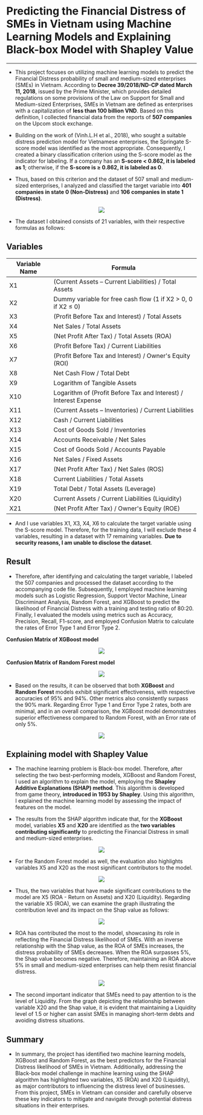 # Predicting the Financial Distress of SMEs in Vietnam using Machine Learning Models and Explaining Black-box Model with Shapley Value
---
- This project focuses on utilizing machine learning models to predict the Financial Distress probability of small and medium-sized enterprises (SMEs) in Vietnam. According to **Decree 39/2018/ND-CP dated March 11, 2018**, issued by the Prime Minister, which provides detailed regulations on some provisions of the Law on Support for Small and Medium-sized Enterprises, SMEs in Vietnam are defined as enterprises with a capitalization of **less than 100 billion VND**. Based on this definition, I collected financial data from the reports of **507 companies** on the Upcom stock exchange.

- Building on the work of (Vinh.L.H et al., 2018), who sought a suitable distress prediction model for Vietnamese enterprises, the Springate S-score model was identified as the most appropriate. Consequently, I created a binary classification criterion using the S-score model as the indicator for labeling. If a company has an **S-score < 0.862, it is labeled as 1**; otherwise, if the **S-score is ≥ 0.862, it is labeled as 0**.

- Thus, based on this criterion and the dataset of 507 small and medium-sized enterprises, I analyzed and classified the target variable into **401 companies in state 0 (Non-Distress)** and **106 companies in state 1 (Distress)**.

<p align="center">
  <img src="Image/output.png" />
</p>

- The dataset I obtained consists of 21 variables, with their respective formulas as follows:
## Variables

| Variable Name | Formula                                                   |
|---------------|-----------------------------------------------------------|
| X1            | (Current Assets – Current Liabilities) / Total Assets      |
| X2            | Dummy variable for free cash flow (1 if X2 > 0, 0 if X2 ≤ 0)|
| X3            | (Profit Before Tax and Interest) / Total Assets            |
| X4            | Net Sales / Total Assets                                   |
| X5            | (Net Profit After Tax) / Total Assets (ROA)                |
| X6            | (Profit Before Tax) / Current Liabilities                  |
| X7            | (Profit Before Tax and Interest) / Owner's Equity (ROI)   |
| X8            | Net Cash Flow / Total Debt                                 |
| X9            | Logarithm of Tangible Assets                               |
| X10           | Logarithm of (Profit Before Tax and Interest) / Interest Expense |
| X11           | (Current Assets – Inventories) / Current Liabilities       |
| X12           | Cash / Current Liabilities                                  |
| X13           | Cost of Goods Sold / Inventories                            |
| X14           | Accounts Receivable / Net Sales                             |
| X15           | Cost of Goods Sold / Accounts Payable                       |
| X16           | Net Sales / Fixed Assets                                    |
| X17           | (Net Profit After Tax) / Net Sales (ROS)                   |
| X18           | Current Liabilities / Total Assets                          |
| X19           | Total Debt / Total Assets (Leverage)                       |
| X20           | Current Assets / Current Liabilities (Liquidity)           |
| X21           | (Net Profit After Tax) / Owner's Equity (ROE)              |

- And I use variables X1, X3, X4, X6 to calculate the target variable using the S-score model. Therefore, for the training data, I will exclude these 4 variables, resulting in a dataset with 17 remaining variables. **Due to security reasons, I am unable to disclose the dataset**.

## Result
- Therefore, after identifying and calculating the target variable, I labeled the 507 companies and processed the dataset according to the accompanying code file. Subsequently, I employed machine learning models such as Logistic Regression, Support Vector Machine, Linear Discriminant Analysis, Random Forest, and XGBoost to predict the likelihood of Financial Distress with a training and testing ratio of 80:20. Finally, I evaluated the models using metrics such as Accuracy, Precision, Recall, F1-score, and employed Confusion Matrix to calculate the rates of Error Type 1 and Error Type 2.

**Confusion Matrix of XGBoost model**
<p align="center">
  <img src="Image/CM_xgb.png" />
</p>

**Confusion Matrix of Random Forest model**
<p align="center">
  <img src="Image/CM_rf.png" />
</p>

- Based on the results, it can be observed that both **XGBoost** and **Random Forest** models exhibit significant effectiveness, with respective accuracies of 95% and 94%. Other metrics also consistently surpass the 90% mark. Regarding Error Type 1 and Error Type 2 rates, both are minimal, and in an overall comparison, the XGBoost model demonstrates superior effectiveness compared to Random Forest, with an Error rate of only 5%.

<p align="center">
  <img src="Image/Results.png" />
</p>

## Explaining model with Shapley Value

- The machine learning problem is Black-box model. Therefore, after selecting the two best-performing models, XGBoost and Random Forest, I used an algorithm to explain the model, employing the **Shapley Additive Explanations (SHAP) method**. This algorithm is developed from game theory, **introduced in 1953 by Shapley**. Using this algorithm, I explained the machine learning model by assessing the impact of features on the model.

- The results from the SHAP algorithm indicate that, for the **XGBoost** model, variables **X5** and **X20** are identified as the **two variables contributing significantly** to predicting the Financial Distress in small and medium-sized enterprises.

<p align="center">
  <img src="Image/feature_importance_shap_xgb.png" />
</p>

- For the Random Forest model as well, the evaluation also highlights variables X5 and X20 as the most significant contributors to the model.
<p align="center">
  <img src="Image/feature_importance_shap_rf.png" />
</p>

- Thus, the two variables that have made significant contributions to the model are X5 (ROA - Return on Assets) and X20 (Liquidity). Regarding the variable X5 (ROA), we can examine the graph illustrating the contribution level and its impact on the Shap value as follows:

<p align="center">
  <img src="Image/ROA_shap.png" />
</p>

- ROA has contributed the most to the model, showcasing its role in reflecting the Financial Distress likelihood of SMEs. With an inverse relationship with the Shap value, as the ROA of SMEs increases, the distress probability of SMEs decreases. When the ROA surpasses 5%, the Shap value becomes negative. Therefore, maintaining an ROA above 5% in small and medium-sized enterprises can help them resist financial distress.

<p align="center">
  <img src="Image/Liquidity_shap.png" />
</p>

- The second important indicator that SMEs need to pay attention to is the level of Liquidity. From the graph depicting the relationship between variable X20 and the Shap value, it is evident that maintaining a Liquidity level of 1.5 or higher can assist SMEs in managing short-term debts and avoiding distress situations.

## Summary
- In summary, the project has identified two machine learning models, XGBoost and Random Forest, as the best predictors for the Financial Distress likelihood of SMEs in Vietnam. Additionally, addressing the Black-box model challenge in machine learning using the SHAP algorithm has highlighted two variables, X5 (ROA) and X20 (Liquidity), as major contributors to influencing the distress level of businesses. From this project, SMEs in Vietnam can consider and carefully observe these key indicators to mitigate and navigate through potential distress situations in their enterprises.
